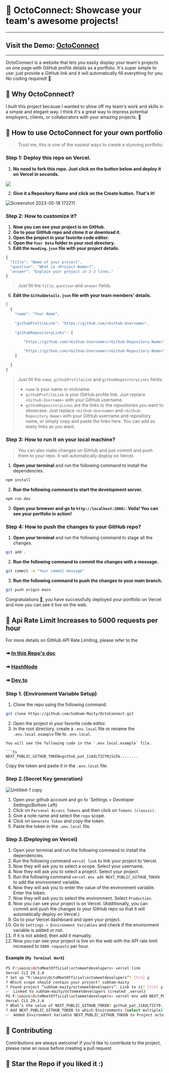 # 🔗 OctoConnect: Showcase your team's awesome projects! 
___
## Visit the Demo: [OctoConnect](https://octoconnect.vercel.app/)
___
OctoConnect is a website that lets you easily display your team's projects on one page with GitHub profile details as a portfolio. It's super simple to use: just provide a GitHub link and it will automatically fill everything for you. No coding required! 🙌

## 🔗 Why OctoConnect?

I built this project because I wanted to show off my team's work and skills in a simple and elegant way. I think it's a great way to impress potential employers, clients, or collaborators with your amazing projects. 🚀

## 🔗 How to use OctoConnect for your own portfolio 
> Trust me, this is one of the easiest ways to create a stunning portfolio.

### Step 1: Deploy this repo on Vercel. 
1. **No need to fork this repo. Just click on the button below and deploy it on Vercel in seconds.**

<a href="https://vercel.com/new/clone?s=https%3A%2F%2Fgithub.com%2Fsubham-maity%2FOctoConnect&showOptionalTeamCreation=false">![](https://vercel.com/button)</a>

2. **Give it a Repository Name and click on the Create button. That's it!**

![Screenshot 2023-05-18 172211](https://github.com/Subham-Maity/OctoConnect/assets/97989643/bc7bb78a-35e6-409b-b037-91bf2ee0714c)


### Step 2: How to customize it?

1. **Now you can see your project is on GitHub.**
2. **Go to your GitHub repo and clone it or download it.**
3. **Open the project in your favorite code editor.**
4. **Open the `Your Data` folder in your root directory.**
5. **Edit the `Heading.json` file with your project details.**
```ts
{
  "title": "Name of your project",
  "question": "What is <Project-Name>?",
  "answer": "Explain your project in 2-3 lines."
}
```
> Just fill the `title`, `question` and `answer` fields.

6. **Edit the `GithubDetails.json` file with your team members' details.**
```ts
[
  {
    "name": "Your Name",
      
    "githubProfileLink": "https://github.com/<Github-Username>",
      
    "githubRepositoryLinks": [
        
        "https://github.com/<Github-Username>/<Github-Repository-Name>",

        "https://github.com/<Github-Username>/<Github-Repository-Name>"
    ]
  
  }
]
```
> Just fill the `name`, `githubProfileLink` and `githubRepositoryLinks` fields.
> - `name` is your name or nickname.
> - `githubProfileLink` is your GitHub profile link. Just replace `<Github-Username>` with your GitHub username.
> - `githubRepositoryLinks` are the links to the repositories you want to showcase. Just replace `<Github-Username>` and `<Github-Repository-Name>` with your GitHub username and repository name, or simply copy and paste the links here. You can add as many links as you want.


### Step 3: How to run it on your local machine?
> You can also make changes on GitHub and just commit and push them to your repo. It will automatically deploy on Vercel.
1. **Open your terminal** and run the following command to install the dependencies.
```bash
npm install
```
2. **Run the following command to start the development server.**
```bash
npm run dev
```
3. **Open your browser and go to `http://localhost:3000/`. Voila! You can see your portfolio in action!**

### Step 4: How to push the changes to your GitHub repo?

1. **Open your terminal** and run the following command to stage all the changes.
```bash
git add .
```
2. **Run the following command to commit the changes with a message.**
```bash
git commit -m "Your commit message"
```
3. **Run the following command to push the changes to your main branch.**
```bash
git push origin main
```

Congratulations 🎉, you have successfully deployed your portfolio on Vercel and now you can see it live on the web.


## 🔗 Api Rate Limit Increases to 5000 requests per hour

For more details on GitHub API Rate Limiting, please refer to the 
### ↠ [**In this Repo's doc**](https://github.com/Subham-Maity/OctoConnect/tree/main/Error%20Handle%20DOC/API%20rate%20limit%20exceeded)
### ↠ [**HashNode**](https://codexam.hashnode.dev/github-api-rate-limit-exceeded-problem)
### ↠ [**Dev.to**](https://dev.to/codexam/github-api-rate-limit-exceeded-problem-502f)

### Step 1. (Environment Variable Setup)
1. Clone the repo using the following command.
```bash
git clone https://github.com/Subham-Maity/OctoConnect.git
```
2. Open the project in your favorite code editor.
3. In the root directory, create a `.env.local` file or rename the `.env.local.example` file to `.env.local`.
```
You will see the following code in the `.env.local.example` file.

```ts
NEXT_PUBLIC_GITHUB_TOKEN=github_pat_11AXLTICY0jSz5k........

```
Copy the token and paste it in the `.env.local` file.

### Step 2.(Secret Key generation)

![Untitled-1 copy](https://github.com/Subham-Maity/OctoConnect/assets/97989643/dec1d1a8-1bc8-4df7-8dcb-4c3bc6dae8f1)

1. Open your github account and go to `Settings > Developer Settings(Bottom Left) 
2. Click on `Personal Access Tokens` and then click on `Tokens (classic)`.
3. Give a note name and select the `repo` scope.
4. Click on `Generate Token` and copy the token.
5. Paste the token in the `.env.local` file.

### Step 3.(Deploying on Vercel)

1. Open your terminal and run the following command to install the dependencies.
2. Run the following command `vercel link` to link your project to Vercel.
3. Now they will ask you to select a scope. Select your username. 
4. Now they will ask you to select a project. Select your project.
5. Run the following command `vercel env add NEXT_PUBLIC_GITHUB_TOKEN` to add the environment variable.
6. Now they will ask you to enter the value of the environment variable. Enter the token.
7. Now they will ask you to select the environment. Select `Production`.
8. Now you can see your project is on Vercel. (Additionally, you can commit and push the changes to your GitHub repo so that it will automatically deploy on Vercel.)
9. Go to your Vercel dashboard and open your project.
10. Go to `Settings > Environment Variables` and check if the environment variable is added or not.
11. If it is not added, then add it manually.
12. Now you can see your project is live on the web with the API rate limit increased to `5000 requests` per hour.


#### Example (`My Terminal Work`)
```bash
PS F:\mains\OctoMeetOfficial\octomeetdevelopers> vercel link 
Vercel CLI 29.3.4
? Set up “F:\mains\OctoMeetOfficial\octomeetdevelopers”? [Y/n] y
? Which scope should contain your project? subham-maity
? Found project “subham-maity/octomeetdevelopers”. Link to it? [Y/n] y
✅  Linked to subham-maity/octomeetdevelopers (created .vercel)
PS F:\mains\OctoMeetOfficial\octomeetdevelopers> vercel env add NEXT_PUBLIC_GITHUB_TOKEN
Vercel CLI 29.3.4
? What’s the value of NEXT_PUBLIC_GITHUB_TOKEN? github_pat_11AXLTICY0.....
? Add NEXT_PUBLIC_GITHUB_TOKEN to which Environments (select multiple)? Production
✅  Added Environment Variable NEXT_PUBLIC_GITHUB_TOKEN to Project octomeetdevelopers [308ms]
```

## 🔗 Contributing

Contributions are always welcome! If you'd like to contribute to the project, please raise an issue before creating a pull request.

## 🌟 Star the Repo if you liked it :)

